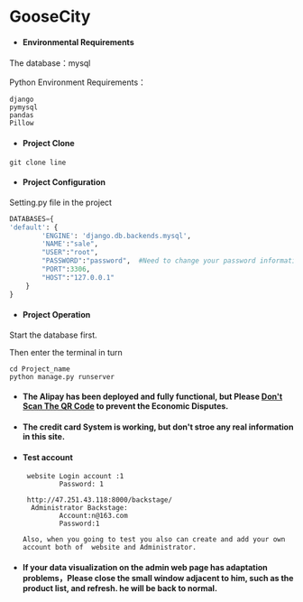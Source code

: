 # GooseCity
- #### Environmental Requirements

The database：mysql

Python Environment Requirements：

~~~shell
django
pymysql
pandas
Pillow
~~~

- #### Project Clone

~~~shell
git clone line
~~~

- #### Project Configuration

Setting.py file in the project

~~~python
DATABASES={
'default': {
        'ENGINE': 'django.db.backends.mysql',
        'NAME':"sale",
        "USER":"root",
        "PASSWORD":"password",  #Need to change your password information
        "PORT":3306,
        "HOST":"127.0.0.1"
    }
}
~~~

- #### Project Operation

Start the database first.

Then enter the terminal in turn

~~~shell
cd Project_name
python manage.py runserver
~~~

- #### The Alipay has been deployed and fully functional, but Please <u>**Don't Scan The QR Code**</u> to prevent the Economic Disputes.

- #### The credit card System is working, but don't stroe any real information in this site.

- #### Test account 
       website Login account :1
               Password: 1
       
       http://47.251.43.118:8000/backstage/
        Administrator Backstage:
               Account:n@163.com
               Password:1
       
      Also, when you going to test you also can create and add your own account both of  website and Administrator.

- #### If your data visualization on the admin web page has adaptation problems，Please close the small window adjacent to him, such as the product list, and refresh. he will be back to normal.

